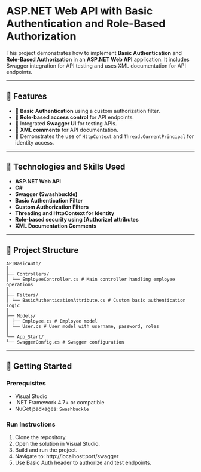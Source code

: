 # ASP.NET Web API with Basic Authentication and Role-Based Authorization

This project demonstrates how to implement **Basic Authentication** and **Role-Based Authorization** in an **ASP.NET Web API** application. It includes Swagger integration for API testing and uses XML documentation for API endpoints.

---

## 📝 Features

- 🔐 **Basic Authentication** using a custom authorization filter.
- 👥 **Role-based access control** for API endpoints.
- 🧪 Integrated **Swagger UI** for testing APIs.
- 💬 **XML comments** for API documentation.
- 🎯 Demonstrates the use of `HttpContext` and `Thread.CurrentPrincipal` for identity access.

---

## 🧰 Technologies and Skills Used

- **ASP.NET Web API**
- **C#**
- **Swagger (Swashbuckle)**
- **Basic Authentication Filter**
- **Custom Authorization Filters**
- **Threading and HttpContext for Identity**
- **Role-based security using [Authorize] attributes**
- **XML Documentation Comments**

---

## 📁 Project Structure

```
APIBasicAuth/
│
├── Controllers/
│ └── EmployeeController.cs # Main controller handling employee operations
│
├── Filters/
│ └── BasicAuthenticationAttribute.cs # Custom basic authentication logic
│
├── Models/
│ ├── Employee.cs # Employee model
│ └── User.cs # User model with username, password, roles
│
└── App_Start/
└── SwaggerConfig.cs # Swagger configuration
```

---

## 🚀 Getting Started

### Prerequisites

- Visual Studio
- .NET Framework 4.7+ or compatible
- NuGet packages: `Swashbuckle`

### Run Instructions

1. Clone the repository.
2. Open the solution in Visual Studio.
3. Build and run the project.
4. Navigate to: http://localhost:port/swagger
5. Use Basic Auth header to authorize and test endpoints.
